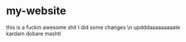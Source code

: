 # my-website
this is a fuckin awesome shit
I did some changes
\n updddaaaaaaaaate kardam dobare mashti

